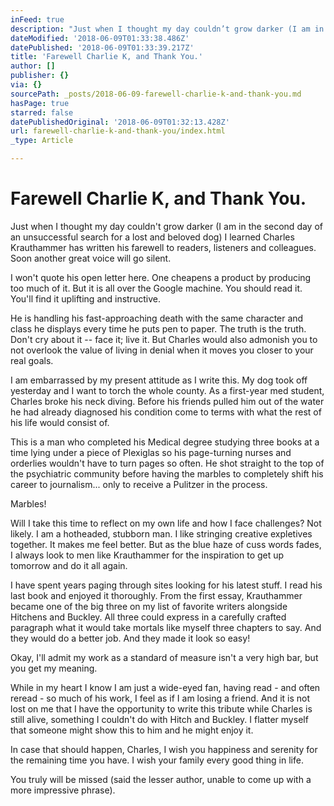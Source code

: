 ```yaml
---
inFeed: true
description: "Just when I thought my day couldn’t grow darker (I am in the second day of an unsuccessful search for a lost and beloved dog) I learned Charles Krauthammer has written his farewell to readers, listeners and colleagues. \_Soon another great voice\nwill go silent."
dateModified: '2018-06-09T01:33:38.486Z'
datePublished: '2018-06-09T01:33:39.217Z'
title: 'Farewell Charlie K, and Thank You.'
author: []
publisher: {}
via: {}
sourcePath: _posts/2018-06-09-farewell-charlie-k-and-thank-you.md
hasPage: true
starred: false
datePublishedOriginal: '2018-06-09T01:32:13.428Z'
url: farewell-charlie-k-and-thank-you/index.html
_type: Article

---
```

# Farewell Charlie K, and Thank You.

Just when I thought my day couldn't grow darker (I am in the second day of an unsuccessful search for a lost and beloved dog) I learned Charles Krauthammer has written his farewell to readers, listeners and colleagues.  Soon another great voice
will go silent.

I won't quote his open letter here.  One cheapens a product by producing too much
of it.  But it is all over the Google machine.  You should read it.  You'll find it uplifting and instructive.

He is handling his fast-approaching death with the same character and class he displays every time he puts pen to paper.  The truth is the truth.  Don't cry about it -- face it; live it.  But Charles would also admonish you to not overlook the value of living in denial when it moves you closer to your real goals.  

I am embarrassed by my present attitude as I write this. My dog took off yesterday and I want to torch the whole county.  As a first-year med student, Charles broke his neck diving.  Before his friends pulled him out of the water he had already diagnosed his condition come to terms with what the rest of his life would consist of.  

This is a man who completed his Medical degree studying three books at a time lying under a piece of Plexiglas so his page-turning nurses and orderlies wouldn't have to turn pages so often. He shot straight to the top of the psychiatric community before having the marbles to completely shift his career to journalism... only to receive a Pulitzer in the process.

Marbles!

Will I take this time to reflect on my own life and how I face challenges? Not likely. I am a hotheaded, stubborn man.  I like stringing creative expletives together. It makes me feel better.  But as the blue haze of cuss words fades, I always look to men like Krauthammer for the inspiration to get up tomorrow and do it all again.

I have spent years paging through sites looking for his latest stuff.  I read his last book and enjoyed it thoroughly.  From the first essay, Krauthammer became one of the big three on my list of favorite writers alongside Hitchens and Buckley.  All three could express in a carefully crafted paragraph what it would take mortals like myself three chapters to say.  And they would do a better job. And they made it look so easy!

Okay, I'll admit my work as a standard of measure isn't a very high bar, but you get my meaning.

While in my heart I know I am just a wide-eyed fan, having read - and often reread - so much of his work, I feel as if I am losing a friend.  And it is not lost on me that I have the opportunity to write this tribute while Charles is still alive, something I couldn't do with Hitch and Buckley.  I flatter myself that someone might show this to him and he might enjoy it.

In case that should happen, Charles, I wish you happiness and serenity for the remaining time you have. I wish your family every good thing in life.  

You truly will be missed (said the lesser author, unable to
come up with a more impressive phrase).